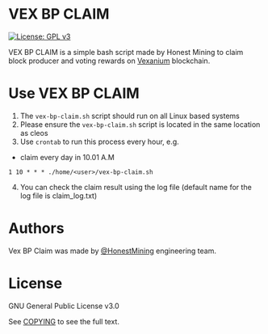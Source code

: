 # VEX BP CLAIM
[![License: GPL v3](https://img.shields.io/badge/License-GPLv3-blue.svg)](https://www.gnu.org/licenses/gpl-3.0)

VEX BP CLAIM is a simple bash script made by Honest Mining to claim block producer 
and voting rewards on [Vexanium](https://vexanium.com) blockchain.  

Use VEX BP CLAIM
=================

1.  The `vex-bp-claim.sh` script should run on all Linux based systems
2.  Please ensure the `vex-bp-claim.sh` script is located in the same location as cleos
3.  Use `crontab` to run this process every hour, e.g. 
- claim every day in 10.01 A.M
```
1 10 * * * ./home/<user>/vex-bp-claim.sh   
```
4.  You can check the claim result using the log file (default name for the log file is claim_log.txt)

Authors
=======

Vex BP Claim was made by [@HonestMining](https://github.com/honestmining) engineering team.

License
=======

GNU General Public License v3.0

See [COPYING](COPYING) to see the full text.

